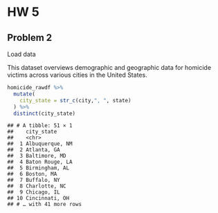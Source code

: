 HW 5
================

## Problem 2

Load data

This dataset overviews demographic and geographic data for homicide
victims across various cities in the United States.

``` r
homicide_rawdf %>% 
  mutate(
    city_state = str_c(city,", ", state)
  ) %>% 
  distinct(city_state)
```

    ## # A tibble: 51 × 1
    ##    city_state     
    ##    <chr>          
    ##  1 Albuquerque, NM
    ##  2 Atlanta, GA    
    ##  3 Baltimore, MD  
    ##  4 Baton Rouge, LA
    ##  5 Birmingham, AL 
    ##  6 Boston, MA     
    ##  7 Buffalo, NY    
    ##  8 Charlotte, NC  
    ##  9 Chicago, IL    
    ## 10 Cincinnati, OH 
    ## # … with 41 more rows
